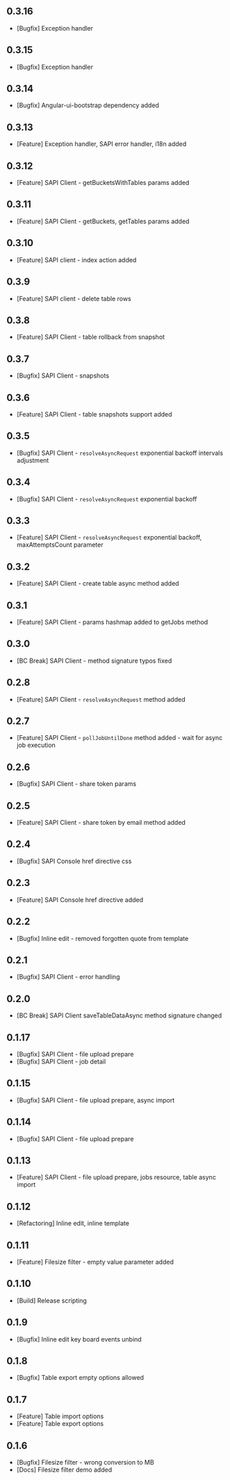 ## 0.3.16
 * [Bugfix] Exception handler

## 0.3.15
 * [Bugfix] Exception handler

## 0.3.14
 * [Bugfix] Angular-ui-bootstrap dependency added

## 0.3.13
 * [Feature] Exception handler, SAPI error handler, i18n added

## 0.3.12
 * [Feature] SAPI Client - getBucketsWithTables params added

## 0.3.11
 * [Feature] SAPI Client - getBuckets, getTables params added

## 0.3.10
 * [Feature] SAPI client - index action added

## 0.3.9
 * [Feature] SAPI client - delete table rows

## 0.3.8
 * [Feature] SAPI Client - table rollback from snapshot

## 0.3.7
 * [Bugfix] SAPI Client - snapshots

## 0.3.6
 * [Feature] SAPI Client - table snapshots support added

## 0.3.5
 * [Bugfix] SAPI Client - `resolveAsyncRequest` exponential backoff intervals adjustment

## 0.3.4
 * [Bugfix] SAPI Client - `resolveAsyncRequest` exponential backoff

## 0.3.3
 * [Feature] SAPI Client - `resolveAsyncRequest` exponential backoff, maxAttemptsCount parameter

## 0.3.2
 * [Feature] SAPI Client - create table async method added

## 0.3.1
 * [Feature] SAPI Client - params hashmap added to getJobs method

## 0.3.0
 * [BC Break] SAPI Client - method signature typos fixed

## 0.2.8
 * [Feature] SAPI Client - `resolveAsyncRequest` method added

## 0.2.7
 * [Feature] SAPI Client - `pollJobUntilDone` method added - wait for async job execution

## 0.2.6
 * [Bugfix] SAPI Client - share token params

## 0.2.5
 * [Feature] SAPI Client - share token by email method added

## 0.2.4
 * [Bugfix] SAPI Console href directive css

## 0.2.3
 * [Feature] SAPI Console href directive added

## 0.2.2
 * [Bugfix] Inline edit - removed forgotten quote from template

## 0.2.1
 * [Bugfix] SAPI Client - error handling

## 0.2.0
 * [BC Break] SAPI Client saveTableDataAsync method signature changed

## 0.1.17
 * [Bugfix] SAPI Client - file upload prepare
 * [Bugfix] SAPI Client - job detail

## 0.1.15
 * [Bugfix] SAPI Client - file upload prepare, async import

## 0.1.14
 * [Bugfix] SAPI Client - file upload prepare

## 0.1.13
 * [Feature] SAPI Client - file upload prepare, jobs resource, table async import

## 0.1.12
 * [Refactoring] Inline edit, inline template

## 0.1.11
 * [Feature] Filesize filter - empty value parameter added

## 0.1.10
 * [Build] Release scripting

## 0.1.9
 * [Bugfix] Inline edit key board events unbind

## 0.1.8
 * [Bugfix] Table export empty options allowed

## 0.1.7
 * [Feature] Table import options
 * [Feature] Table export options

## 0.1.6
 * [Bugfix] Filesize filter - wrong conversion to MB
 * [Docs] Filesize filter demo added